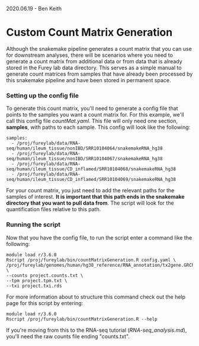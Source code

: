2020.06.19 - Ben Keith

# Custom Count Matrix Generation

Although the snakemake pipeline generates a count matrix that you can use for downstream analyses, there will be scenarios where you need to generate a count matrix from additional data or from data that is already stored in the Furey lab data directory. This serves as a simple manual to generate count matrices from samples that have already been processed by this snakemake pipeline and have been stored in permanent space.

### Setting up the config file

To generate this count matrix, you'll need to generate a config file that points to the samples you want a count matrix for. For this example, we'll call this config file _countMat.yaml_. This file will only need one section, **samples**, with paths to each sample. This config will look like the following:

```
samples:
  - /proj/fureylab/data/RNA-seq/human/ileum_tissue/nonIBD/SRR10104064/snakemakeRNA_hg38
  - /proj/fureylab/data/RNA-seq/human/ileum_tissue/nonIBD/SRR10104067/snakemakeRNA_hg38
  - /proj/fureylab/data/RNA-seq/human/ileum_tissue/CD_inflamed/SRR10104068/snakemakeRNA_hg38
  - /proj/fureylab/data/RNA-seq/human/ileum_tissue/CD_inflamed/SRR10104069/snakemakeRNA_hg38
```

For your count matrix, you just need to add the relevant paths for the samples of interest. **It is important that this path ends in the snakemake directory that you want to pull data from**. The script will look for the quantification files relative to this path.

### Running the script

Now that you have the config file, to run the script enter a command like the following:

```
module load r/3.6.0
Rscript /proj/fureylab/bin/countMatrixGeneration.R config.yaml \
/proj/fureylab/genomes/human/hg38_reference/RNA_annotation/tx2gene.GRCh38.ENSEMBL.csv \
--counts project.counts.txt \
--tpm project.tpm.txt \
--txi project.txi.rds
```

For more information about to structure this command check out the help page for this script by entering:

```
module load r/3.6.0
Rscript /proj/fureylab/bin/countMatrixGeneration.R --help
```

If you're moving from this to the RNA-seq tutorial (_RNA-seq_analysis.md_), you'll need the raw counts file ending "counts.txt".
